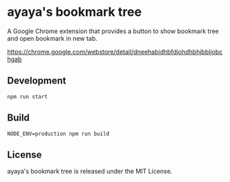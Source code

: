 # ayaya's bookmark tree

A Google Chrome extension that provides a button to show bookmark tree and open bookmark in new tab.

https://chrome.google.com/webstore/detail/dneehabidhbfdiohdhbhjbbljobchgab

## Development

    npm run start

## Build

    NODE_ENV=production npm run build

## License

ayaya's bookmark tree is released under the MIT License.
